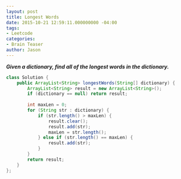 ```yaml
---
layout: post
title: Longest Words
date: 2015-10-21 12:59:11.000000000 -04:00
tags:
- Leetcode
categories:
- Brain Teaser
author: Jason
---
```

<p><strong><em>Given a dictionary, find all of the longest words in the dictionary.</em></strong></p>


``` java
class Solution {
    public ArrayList<String> longestWords(String[] dictionary) {
        ArrayList<String> result = new ArrayList<String>();
        if (dictionary == null) return result;
        
        int maxLen = 0;
        for (String str : dictionary) {
            if (str.length() > maxLen) {
                result.clear();
                result.add(str);
                maxLen = str.length();
            } else if (str.length() == maxLen) {
                result.add(str);
            }
        }
        return result;
    }
};
```

